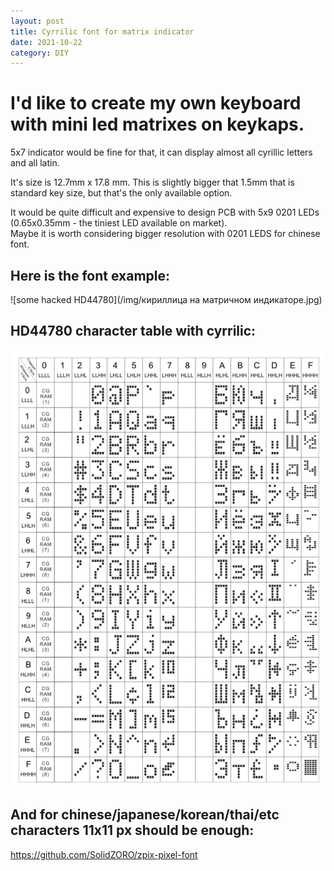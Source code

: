 ```yaml
---
layout: post
title: Cyrrilic font for matrix indicator
date: 2021-10-22
category: DIY
---  
```


# I'd like to create my own keyboard with mini led matrixes on keykaps.
5x7 indicator would be fine for that, it can display almost all cyrillic letters and all latin.

It's size is 12.7mm x 17.8 mm. This is slightly bigger that 1.5mm that is standard key size, but that's the only available option.

It would be quite difficult and expensive to design PCB with 5x9 0201 LEDs (0.65x0.35mm - the tiniest LED available on market).  
Maybe it is worth considering bigger resolution with 0201 LEDS for chinese font.

## Here is the font example:
![some hacked HD44780](/img/кириллица на матричном индикаторе.jpg)

## HD44780 character table with cyrrilic:
![cyrrilic HD44780](/img/hd44780_char_table.png)

## And for chinese/japanese/korean/thai/etc characters 11x11 px should be enough:
https://github.com/SolidZORO/zpix-pixel-font
